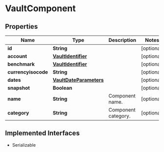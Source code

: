 

# VaultComponent


## Properties

Name | Type | Description | Notes
------------ | ------------- | ------------- | -------------
**id** | **String** |  |  [optional]
**account** | [**VaultIdentifier**](VaultIdentifier.md) |  |  [optional]
**benchmark** | [**VaultIdentifier**](VaultIdentifier.md) |  |  [optional]
**currencyisocode** | **String** |  |  [optional]
**dates** | [**VaultDateParameters**](VaultDateParameters.md) |  |  [optional]
**snapshot** | **Boolean** |  |  [optional]
**name** | **String** | Component name. |  [optional]
**category** | **String** | Component category. |  [optional]


## Implemented Interfaces

* Serializable


